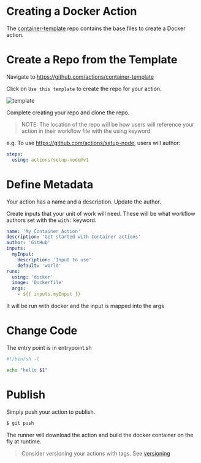 # Creating a Docker Action

The [container-template](https://github.com/actions/container-template) repo contains the base files to create a Docker action.

# Create a Repo from the Template

Navigate to https://github.com/actions/container-template

Click on `Use this template` to create the repo for your action.

![template](assets/node12-template.png)

Complete creating your repo and clone the repo.

> NOTE: The location of the repo will be how users will reference your action in their workflow file with the using keyword.

e.g. To use https://github.com/actions/setup-node, users will author:

```yaml
steps:
  using: actions/setup-node@v1
```

# Define Metadata

Your action has a name and a description. Update the author.

Create inputs that your unit of work will need. These will be what workflow authors set with the `with:` keyword.

```yaml
name: 'My Container Action'
description: 'Get started with Container actions'
author: 'GitHub'
inputs:
  myInput:
    description: 'Input to use'
    default: 'world'
runs:
  using: 'docker'
  image: 'Dockerfile'
  args:
    - ${{ inputs.myInput }}
```

It will be run with docker and the input is mapped into the args

# Change Code

The entry point is in entrypoint.sh

```bash
#!/bin/sh -l

echo "hello $1"
```

# Publish

Simply push your action to publish.

```bash
$ git push
```

The runner will download the action and build the docker container on the fly at runtime.

> Consider versioning your actions with tags. See [versioning](/docs/action-versioning.md)

